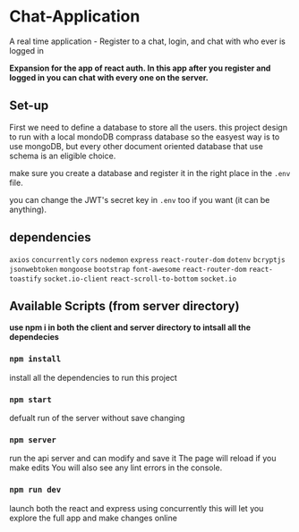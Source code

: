 # Chat-Application
 A real time application - Register to a chat, login, and chat with who ever is logged in

**Expansion for the app of react auth. In this app after you register and logged in you can chat with every one on the server.**

## Set-up
First we need to define a database to store all the users.
this project design to run with a local mondoDB comprass database so the easyest way is to use mongoDB,
but every other document oriented database that use schema is an eligible choice.

make sure you create a database and register it in the right place in the `.env` file.

you can change the JWT's secret key in `.env` too if you want (it can be anything).

## dependencies
`axios`
`concurrently`
`cors`
`nodemon`
`express`
`react-router-dom`
`dotenv`
`bcryptjs`
`jsonwebtoken`
`mongoose`
`bootstrap`
`font-awesome`
`react-router-dom`
`react-toastify`
`socket.io-client`
`react-scroll-to-bottom`
`socket.io`

## Available Scripts (from server directory)
**use npm i in both the client and server directory to intsall all the dependecies**

### `npm install`
install all the dependencies to run this project

### `npm start` 
defualt run of the server without save changing 

### `npm server`
run the api server and can modify and save it 
The page will reload if you make edits
You will also see any lint errors in the console.

### `npm run dev`
launch both the react and express using concurrently
this will let you explore the full app and make changes online
